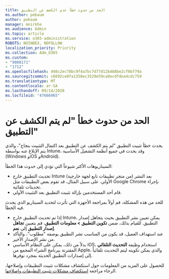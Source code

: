 ```yaml
---
title: الحد من حدوث خطأ عدم الكشف عن التطبيق
ms.author: pebaum
author: pebaum
manager: mnirkhe
ms.audience: Admin
ms.topic: article
ms.service: o365-administration
ROBOTS: NOINDEX, NOFOLLOW
localization_priority: Priority
ms.collection: Adm_O365
ms.custom:
- "9000171"
- "1712"
ms.openlocfilehash: 498c2ec78bc9f4a7bc7d77d12b488be2cf0bf79a
ms.sourcegitcommit: c6692ce0fa1358ec3529e59ca0ecdfdea4cdc759
ms.translationtype: MT
ms.contentlocale: ar-SA
ms.lasthandoff: 09/14/2020
ms.locfileid: "47666965"
---
```

# <a name="mitigate-the-application-was-not-detected-error"></a>الحد من حدوث خطأ "لم يتم الكشف عن التطبيق"

يحدث خطأ تثبيت التطبيق "لم يتم الكشف عن التطبيق بعد اكتمال التثبيت بنجاح"، والذي يتم الإبلاغ عنه بواسطة Intune، وقد يحدث في جميع أنظمة التشغيل الأساسية (Windows وiOS وAndroid).

السيناريوهات الأكثر شيوعاً التي تؤدي إلى حدوث هذا الخطأ:

- تحديث التطبيق خارج Intune (من متجر تطبيقات تابع لجهة خارجية) بعد النشر الأولي. على سبيل المثال، قد تقوم بعض التطبيقات مثل Google Chrome بإجراء تحديثات تلقائية.
- قام أحد المستخدمين بإزالة تثبيت التطبيق بعد التثبيت الأولي.

للحد من هذه المشكلة، قم أولاً بمراجعة الأجهزة التي تأثرت لتحديد السيناريو الذي يحدث فيه الخطأ.

- إذا تم تحديث التطبيق خارج Intune، يمكن تعيين نشر التطبيق بحيث يتجاهل إصدار التطبيق. للقيام بذلك، ضمن **تكوين التطبيق > معلومات التطبيق**، قم بتعيين **تجاهل إصدار التطبيق** إلى **نعم**.
- عند استهداف العميل، قد يكون من المناسب نشر التطبيق بوصفه "مطلوب"، والتأكد من نشر الإصدار الأخير.
- بدلاً من ذلك، يمكن على النظام الأساسي iOS، استخدام وظيفة **التحديث التلقائي** المقترنة ببرنامج الشراء المجمع من Apple، والذي يمكن تكوينه ليتم التحديث تلقائياً إلى إصدارات التطبيق الحديثة بمجرد توفرها.

للحصول على المزيد من المعلومات حول استكشاف مشكلات تثبيت التطبيقات وإصلاحها، الرجاء مراجعة [استكشاف مشكلات تثبيت التطبيقات وإصلاحها](https://docs.microsoft.com/intune/troubleshoot-app-install).

